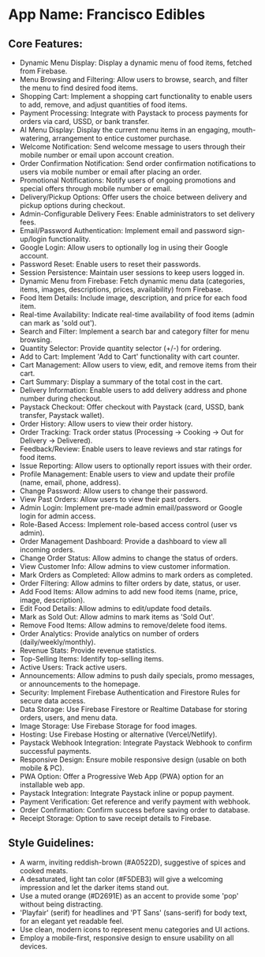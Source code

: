 # **App Name**: Francisco Edibles

## Core Features:

- Dynamic Menu Display: Display a dynamic menu of food items, fetched from Firebase.
- Menu Browsing and Filtering: Allow users to browse, search, and filter the menu to find desired food items.
- Shopping Cart: Implement a shopping cart functionality to enable users to add, remove, and adjust quantities of food items.
- Payment Processing: Integrate with Paystack to process payments for orders via card, USSD, or bank transfer.
- AI Menu Display: Display the current menu items in an engaging, mouth-watering, arrangement to entice customer purchase.
- Welcome Notification: Send welcome message to users through their mobile number or email upon account creation.
- Order Confirmation Notification: Send order confirmation notifications to users via mobile number or email after placing an order.
- Promotional Notifications: Notify users of ongoing promotions and special offers through mobile number or email.
- Delivery/Pickup Options: Offer users the choice between delivery and pickup options during checkout.
- Admin-Configurable Delivery Fees: Enable administrators to set delivery fees.
- Email/Password Authentication: Implement email and password sign-up/login functionality.
- Google Login: Allow users to optionally log in using their Google account.
- Password Reset: Enable users to reset their passwords.
- Session Persistence: Maintain user sessions to keep users logged in.
- Dynamic Menu from Firebase: Fetch dynamic menu data (categories, items, images, descriptions, prices, availability) from Firebase.
- Food Item Details: Include image, description, and price for each food item.
- Real-time Availability: Indicate real-time availability of food items (admin can mark as 'sold out').
- Search and Filter: Implement a search bar and category filter for menu browsing.
- Quantity Selector: Provide quantity selector (+/-) for ordering.
- Add to Cart: Implement 'Add to Cart' functionality with cart counter.
- Cart Management: Allow users to view, edit, and remove items from their cart.
- Cart Summary: Display a summary of the total cost in the cart.
- Delivery Information: Enable users to add delivery address and phone number during checkout.
- Paystack Checkout: Offer checkout with Paystack (card, USSD, bank transfer, Paystack wallet).
- Order History: Allow users to view their order history.
- Order Tracking: Track order status (Processing → Cooking → Out for Delivery → Delivered).
- Feedback/Review: Enable users to leave reviews and star ratings for food items.
- Issue Reporting: Allow users to optionally report issues with their order.
- Profile Management: Enable users to view and update their profile (name, email, phone, address).
- Change Password: Allow users to change their password.
- View Past Orders: Allow users to view their past orders.
- Admin Login: Implement pre-made admin email/password or Google login for admin access.
- Role-Based Access: Implement role-based access control (user vs admin).
- Order Management Dashboard: Provide a dashboard to view all incoming orders.
- Change Order Status: Allow admins to change the status of orders.
- View Customer Info: Allow admins to view customer information.
- Mark Orders as Completed: Allow admins to mark orders as completed.
- Order Filtering: Allow admins to filter orders by date, status, or user.
- Add Food Items: Allow admins to add new food items (name, price, image, description).
- Edit Food Details: Allow admins to edit/update food details.
- Mark as Sold Out: Allow admins to mark items as 'Sold Out'.
- Remove Food Items: Allow admins to remove/delete food items.
- Order Analytics: Provide analytics on number of orders (daily/weekly/monthly).
- Revenue Stats: Provide revenue statistics.
- Top-Selling Items: Identify top-selling items.
- Active Users: Track active users.
- Announcements: Allow admins to push daily specials, promo messages, or announcements to the homepage.
- Security: Implement Firebase Authentication and Firestore Rules for secure data access.
- Data Storage: Use Firebase Firestore or Realtime Database for storing orders, users, and menu data.
- Image Storage: Use Firebase Storage for food images.
- Hosting: Use Firebase Hosting or alternative (Vercel/Netlify).
- Paystack Webhook Integration: Integrate Paystack Webhook to confirm successful payments.
- Responsive Design: Ensure mobile responsive design (usable on both mobile & PC).
- PWA Option: Offer a Progressive Web App (PWA) option for an installable web app.
- Paystack Integration: Integrate Paystack inline or popup payment.
- Payment Verification: Get reference and verify payment with webhook.
- Order Confirmation: Confirm success before saving order to database.
- Receipt Storage: Option to save receipt details to Firebase.

## Style Guidelines:

- A warm, inviting reddish-brown (#A0522D), suggestive of spices and cooked meats.
- A desaturated, light tan color (#F5DEB3) will give a welcoming impression and let the darker items stand out.
- Use a muted orange (#D2691E) as an accent to provide some 'pop' without being distracting.
- 'Playfair' (serif) for headlines and 'PT Sans' (sans-serif) for body text, for an elegant yet readable feel.
- Use clean, modern icons to represent menu categories and UI actions.
- Employ a mobile-first, responsive design to ensure usability on all devices.